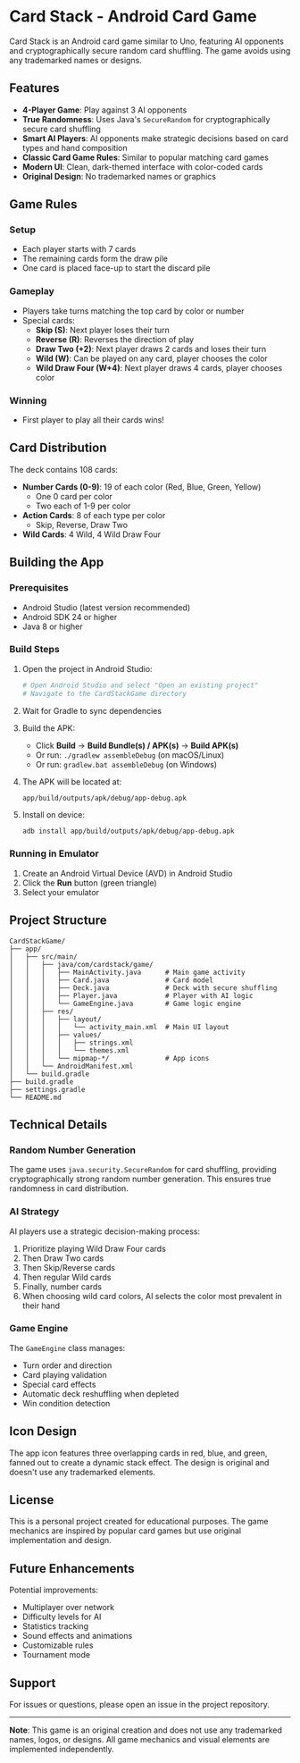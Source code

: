 # Card Stack - Android Card Game

Card Stack is an Android card game similar to Uno, featuring AI opponents and cryptographically secure random card shuffling. The game avoids using any trademarked names or designs.

## Features

- **4-Player Game**: Play against 3 AI opponents
- **True Randomness**: Uses Java's `SecureRandom` for cryptographically secure card shuffling
- **Smart AI Players**: AI opponents make strategic decisions based on card types and hand composition
- **Classic Card Game Rules**: Similar to popular matching card games
- **Modern UI**: Clean, dark-themed interface with color-coded cards
- **Original Design**: No trademarked names or graphics

## Game Rules

### Setup
- Each player starts with 7 cards
- The remaining cards form the draw pile
- One card is placed face-up to start the discard pile

### Gameplay
- Players take turns matching the top card by color or number
- Special cards:
  - **Skip (S)**: Next player loses their turn
  - **Reverse (R)**: Reverses the direction of play
  - **Draw Two (+2)**: Next player draws 2 cards and loses their turn
  - **Wild (W)**: Can be played on any card, player chooses the color
  - **Wild Draw Four (W+4)**: Next player draws 4 cards, player chooses color

### Winning
- First player to play all their cards wins!

## Card Distribution

The deck contains 108 cards:
- **Number Cards (0-9)**: 19 of each color (Red, Blue, Green, Yellow)
  - One 0 card per color
  - Two each of 1-9 per color
- **Action Cards**: 8 of each type per color
  - Skip, Reverse, Draw Two
- **Wild Cards**: 4 Wild, 4 Wild Draw Four

## Building the App

### Prerequisites
- Android Studio (latest version recommended)
- Android SDK 24 or higher
- Java 8 or higher

### Build Steps

1. Open the project in Android Studio:
   ```bash
   # Open Android Studio and select "Open an existing project"
   # Navigate to the CardStackGame directory
   ```

2. Wait for Gradle to sync dependencies

3. Build the APK:
   - Click **Build** → **Build Bundle(s) / APK(s)** → **Build APK(s)**
   - Or run: `./gradlew assembleDebug` (on macOS/Linux)
   - Or run: `gradlew.bat assembleDebug` (on Windows)

4. The APK will be located at:
   ```
   app/build/outputs/apk/debug/app-debug.apk
   ```

5. Install on device:
   ```bash
   adb install app/build/outputs/apk/debug/app-debug.apk
   ```

### Running in Emulator

1. Create an Android Virtual Device (AVD) in Android Studio
2. Click the **Run** button (green triangle)
3. Select your emulator

## Project Structure

```
CardStackGame/
├── app/
│   ├── src/main/
│   │   ├── java/com/cardstack/game/
│   │   │   ├── MainActivity.java      # Main game activity
│   │   │   ├── Card.java              # Card model
│   │   │   ├── Deck.java              # Deck with secure shuffling
│   │   │   ├── Player.java            # Player with AI logic
│   │   │   └── GameEngine.java        # Game logic engine
│   │   ├── res/
│   │   │   ├── layout/
│   │   │   │   └── activity_main.xml  # Main UI layout
│   │   │   ├── values/
│   │   │   │   ├── strings.xml
│   │   │   │   └── themes.xml
│   │   │   └── mipmap-*/              # App icons
│   │   └── AndroidManifest.xml
│   └── build.gradle
├── build.gradle
├── settings.gradle
└── README.md
```

## Technical Details

### Random Number Generation
The game uses `java.security.SecureRandom` for card shuffling, providing cryptographically strong random number generation. This ensures true randomness in card distribution.

### AI Strategy
AI players use a strategic decision-making process:
1. Prioritize playing Wild Draw Four cards
2. Then Draw Two cards
3. Then Skip/Reverse cards
4. Then regular Wild cards
5. Finally, number cards
6. When choosing wild card colors, AI selects the color most prevalent in their hand

### Game Engine
The `GameEngine` class manages:
- Turn order and direction
- Card playing validation
- Special card effects
- Automatic deck reshuffling when depleted
- Win condition detection

## Icon Design

The app icon features three overlapping cards in red, blue, and green, fanned out to create a dynamic stack effect. The design is original and doesn't use any trademarked elements.

## License

This is a personal project created for educational purposes. The game mechanics are inspired by popular card games but use original implementation and design.

## Future Enhancements

Potential improvements:
- Multiplayer over network
- Difficulty levels for AI
- Statistics tracking
- Sound effects and animations
- Customizable rules
- Tournament mode

## Support

For issues or questions, please open an issue in the project repository.

---

**Note**: This game is an original creation and does not use any trademarked names, logos, or designs. All game mechanics and visual elements are implemented independently.
